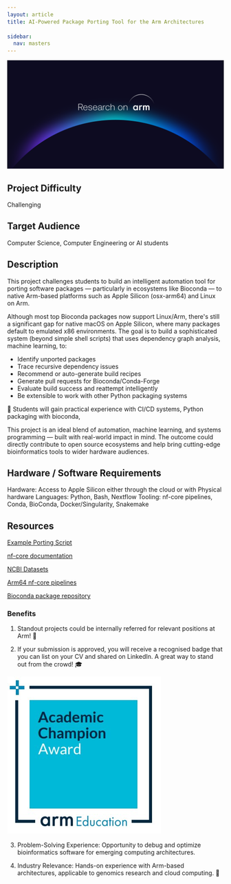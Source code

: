 ```yaml
---
layout: article
title: AI-Powered Package Porting Tool for the Arm Architectures

sidebar:
  nav: masters
---
```


<img class="image image--xl" src="../images/Research_on_arm_banner.png"/>

## Project Difficulty

Challenging

## Target Audience

Computer Science, Computer Engineering or AI students

## Description

This project challenges students to build an intelligent automation tool for porting software packages — particularly in ecosystems like Bioconda — to native Arm-based platforms such as Apple Silicon (osx-arm64) and Linux on Arm.

Although most top Bioconda packages now support Linux/Arm, there's still a significant gap for native macOS on Apple Silicon, where many packages default to emulated x86 environments. The goal is to build a sophisticated system (beyond simple shell scripts) that uses dependency graph analysis, machine learning, to:

- Identify unported packages
- Trace recursive dependency issues
- Recommend or auto-generate build recipes
- Generate pull requests for Bioconda/Conda-Forge
- Evaluate build success and reattempt intelligently
- Be extensible to work with other Python packaging systems

🔬 Students will gain practical experience with CI/CD systems, Python packaging with bioconda, 

This project is an ideal blend of automation, machine learning, and systems programming — built with real-world impact in mind. The outcome could directly contribute to open source ecosystems and help bring cutting-edge bioinformatics tools to wider hardware audiences.

## Hardware / Software Requirements

Hardware: Access to Apple Silicon either through the cloud or with Physical hardware
Languages: Python, Bash, Nextflow
Tooling: nf-core pipelines, Conda, BioConda, Docker/Singularity, Snakemake

## Resources 

[Example Porting Script](https://github.com/dslarm/bioconda-contrib-notes/tree/main)

[nf-core documentation](https://nf-co.re/docs/)

[NCBI Datasets](https://www.ncbi.nlm.nih.gov/datasets/)

[Arm64 nf-core pipelines](https://github.com/ewels/nf-core-arm-discovery/tree/main)

[Bioconda package repository](https://bioconda.github.io/)

### Benefits

1. Standout projects could be internally referred for relevant positions at Arm! :page_with_curl:

2. If your submission is approved, you will receive a recognised badge that you can list on your CV and shared on LinkedIn. A great way to stand out from the crowd! :mortar_board:

<img class="image image--xl" src="../images/ACA_badge.jpg"/>

3. Problem-Solving Experience: Opportunity to debug and optimize bioinformatics software for emerging computing architectures.

4. Industry Relevance: Hands-on experience with Arm-based architectures, applicable to genomics research and cloud computing.  :tada:
